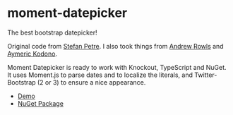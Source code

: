 moment-datepicker
=================

The best bootstrap datepicker!

Original code from [Stefan Petre](http://www.eyecon.ro/bootstrap-datepicker/). I also took things from [Andrew Rowls](https://github.com/eternicode/bootstrap-datepicker) and [Aymeric Kodono](https://github.com/Aymkdn/Datepicker-for-Bootstrap).

Moment Datepicker is ready to work with Knockout, TypeScript and NuGet. It uses Moment.js to parse dates and to localize the literals, and Twitter-Bootstrap (2 or 3) to ensure a nice appearance.

* [Demo](http://makingsense.github.com/moment-datepicker)
* [NuGet Package](https://nuget.org/packages/MomentDatepicker)
